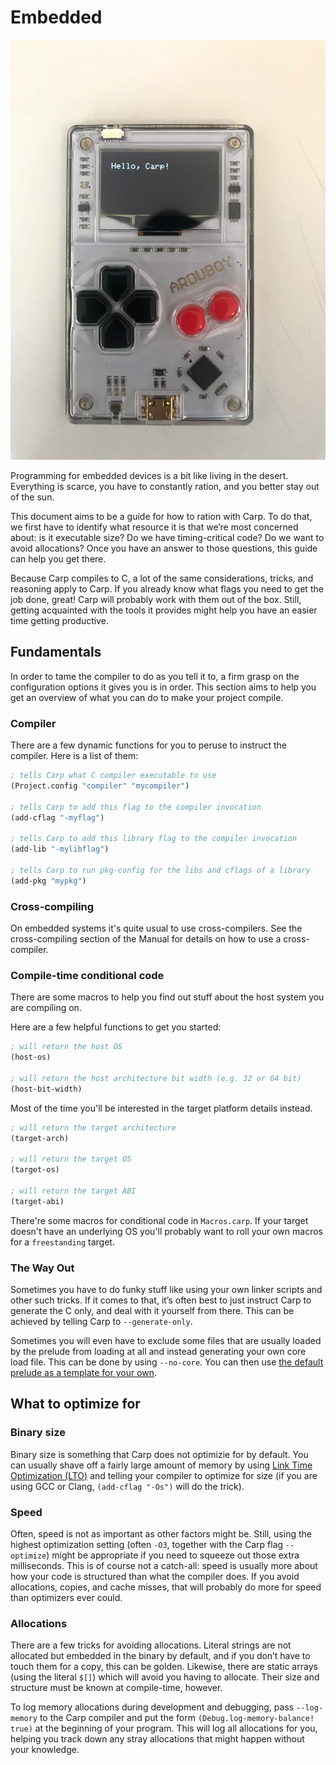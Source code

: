 # Embedded

<img src="carp_on_arduboy.jpg">

Programming for embedded devices is a bit like living in the desert. Everything
is scarce, you have to constantly ration, and you better stay out of the sun.

This document aims to be a guide for how to ration with Carp. To do that, we
first have to identify what resource it is that we’re most concerned about: is
it executable size? Do we have timing-critical code? Do we want to avoid
allocations? Once you have an answer to those questions, this guide can help
you get there.

Because Carp compiles to C, a lot of the same considerations, tricks, and
reasoning apply to Carp. If you already know what flags you need to get the job
done, great! Carp will probably work with them out of the box. Still, getting
acquainted with the tools it provides might help you have an easier time
getting productive.

## Fundamentals

In order to tame the compiler to do as you tell it to, a firm grasp on the
configuration options it gives you is in order. This section aims to help you
get an overview of what you can do to make your project compile.

### Compiler

There are a few dynamic functions for you to peruse to instruct the compiler.
Here is a list of them:

```clojure
; tells Carp what C compiler executable to use
(Project.config "compiler" "mycompiler")

; tells Carp to add this flag to the compiler invocation
(add-cflag "-myflag")

; tells Carp to add this library flag to the compiler invocation
(add-lib "-mylibflag")

; tells Carp to run pkg-config for the libs and cflags of a library
(add-pkg "mypkg")
```

### Cross-compiling

On embedded systems it's quite usual to use cross-compilers. See the
cross-compiling section of the Manual for details on how to use a
cross-compiler.

### Compile-time conditional code

There are some macros to help you find out stuff about the host system you are
compiling on.

Here are a few helpful functions to get you started:

```clojure
; will return the host OS
(host-os)

; will return the host architecture bit width (e.g. 32 or 64 bit)
(host-bit-width)
```

Most of the time you'll be interested in the target platform details
instead.

```clojure
; will return the target architecture
(target-arch)

; will return the target OS
(target-os)

; will return the target ABI
(target-abi)

```

There're some macros for conditional code in `Macros.carp`. If your
target doesn't have an underlying OS you'll probably want to roll your
own macros for a `freestanding` target.


### The Way Out

Sometimes you have to do funky stuff like using your own linker scripts and
other such tricks. If it comes to that, it’s often best to just instruct Carp
to generate the C only, and deal with it yourself from there. This can be
achieved by telling Carp to `--generate-only`.

Sometimes you will even have to exclude some files that are usually loaded by
the prelude from loading at all and instead generating your own core load file.
This can be done by using `--no-core`. You can then use [the default prelude as
a template for your own](https://github.com/carp-lang/Carp/blob/master/core/Core.carp).

## What to optimize for

### Binary size

Binary size is something that Carp does not optimizie for by default. You can
usually shave off a fairly large amount of memory by using [Link Time
Optimization (LTO)](https://wiki.debian.org/LTO) and telling your compiler to
optimize for size (if you are using GCC or Clang, `(add-cflag "-Os")` will do
the trick).

### Speed

Often, speed is not as important as other factors might be. Still, using the
highest optimization setting (often `-O3`, together with the Carp flag
`--optimize`) might be appropriate if you need to squeeze out those extra
milliseconds. This is of course not a catch-all: speed is usually more about
how your code is structured than what the compiler does. If you avoid
allocations, copies, and cache misses, that will probably do more for speed
than optimizers ever could.

### Allocations

There are a few tricks for avoiding allocations. Literal strings are not
allocated but embedded in the binary by default, and if you don’t have to touch
them for a copy, this can be golden. Likewise, there are static arrays (using
the literal `$[]`) which will avoid you having to allocate. Their size and
structure must be known at compile-time, however.

To log memory allocations during development and debugging, pass `--log-memory`
to the Carp compiler and put the form `(Debug.log-memory-balance! true)` at the
beginning of your program. This will log all allocations for you, helping you
track down any stray allocations that might happen without your knowledge.

